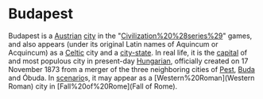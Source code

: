 # Budapest

Budapest is a [Austrian](Austrian) [city](city) in the "[Civilization%20%28series%29](Civilization)" games, and also appears (under its original Latin names of Aquincum or Acquincum) as a [Celtic](Celtic) city and a [city-state](city-state). In real life, it is the [capital](capital) of and most populous city in present-day [Hungarian](Hungary), officially created on 17 November 1873 from a merger of the three neighboring cities of [Pest](Pest), [Buda](Buda) and Óbuda.
In [scenario](scenario)s, it may appear as a [Western%20Roman](Western Roman) city in [Fall%20of%20Rome](Fall of Rome).